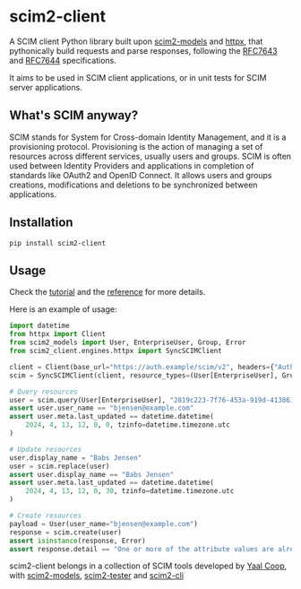 # scim2-client

A SCIM client Python library built upon [scim2-models](https://scim2-models.readthedocs.io) and [httpx](https://github.com/encode/httpx),
that pythonically build requests and parse responses,
following the [RFC7643](https://datatracker.ietf.org/doc/html/rfc7643.html) and [RFC7644](https://datatracker.ietf.org/doc/html/rfc7644.html) specifications.

It aims to be used in SCIM client applications, or in unit tests for SCIM server applications.

## What's SCIM anyway?

SCIM stands for System for Cross-domain Identity Management, and it is a provisioning protocol.
Provisioning is the action of managing a set of resources across different services, usually users and groups.
SCIM is often used between Identity Providers and applications in completion of standards like OAuth2 and OpenID Connect.
It allows users and groups creations, modifications and deletions to be synchronized between applications.

## Installation

```shell
pip install scim2-client
```

## Usage

Check the [tutorial](https://scim2-client.readthedocs.io/en/latest/tutorial.html) and the [reference](https://scim2-client.readthedocs.io/en/latest/reference.html) for more details.

Here is an example of usage:

```python
import datetime
from httpx import Client
from scim2_models import User, EnterpriseUser, Group, Error
from scim2_client.engines.httpx import SyncSCIMClient

client = Client(base_url="https://auth.example/scim/v2", headers={"Authorization": "Bearer foobar"})
scim = SyncSCIMClient(client, resource_types=(User[EnterpriseUser], Group))

# Query resources
user = scim.query(User[EnterpriseUser], "2819c223-7f76-453a-919d-413861904646")
assert user.user_name == "bjensen@example.com"
assert user.meta.last_updated == datetime.datetime(
    2024, 4, 13, 12, 0, 0, tzinfo=datetime.timezone.utc
)

# Update resources
user.display_name = "Babs Jensen"
user = scim.replace(user)
assert user.display_name == "Babs Jensen"
assert user.meta.last_updated == datetime.datetime(
    2024, 4, 13, 12, 0, 30, tzinfo=datetime.timezone.utc
)

# Create resources
payload = User(user_name="bjensen@example.com")
response = scim.create(user)
assert isinstance(response, Error)
assert response.detail == "One or more of the attribute values are already in use or are reserved."
```

scim2-client belongs in a collection of SCIM tools developed by [Yaal Coop](https://yaal.coop),
with [scim2-models](https://github.com/python-scim/scim2-models),
[scim2-tester](https://github.com/python-scim/scim2-tester) and
[scim2-cli](https://github.com/python-scim/scim2-cli)

